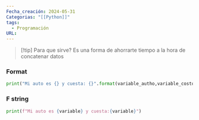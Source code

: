 ```yaml
---
Fecha_creación: 2024-05-31
Categorias: "[[Python]]"
tags:
  - Programación
URL:
---
```


>[!tip] Para que sirve?
>Es una forma de ahorrarte tiempo a la hora de concatenar datos

### Format

```python
print("Mi auto es {} y cuesta: {}".format(variable_autho,variable_costo))
```

### F string

```python
print(f"Mi auto es {variable} y cuesta:{variable}")
```


